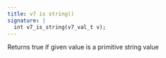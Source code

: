 ```yaml
---
title: v7 is string()
signature: |
  int v7_is_string(v7_val_t v);
---
```


Returns true if given value is a primitive string value 

